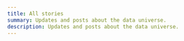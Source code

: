 ```yaml
---
title: All stories
summary: Updates and posts about the data universe.
description: Updates and posts about the data universe.
---
```

